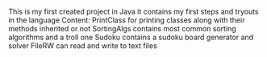 This is my first created project in Java it contains my first steps and tryouts in the language
Content:
PrintClass    for printing classes along with their methods inherited or not
SortingAlgs    contains most common sorting algorithms and a troll one
Sudoku         contains a sudoku board generator and solver
FileRW        can read and write to text files